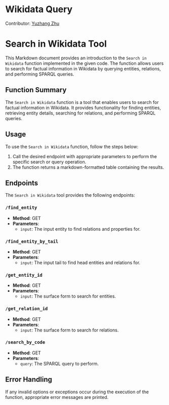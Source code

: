 # Wikidata Query

Contributor: [Yuzhang Zhu](https://github.com/Zhu-Yuzhang)

# Search in Wikidata Tool

This Markdown document provides an introduction to the `Search in Wikidata` function implemented in the given code. The function allows users to search for factual information in Wikidata by querying entities, relations, and performing SPARQL queries.

## Function Summary

The `Search in Wikidata` function is a tool that enables users to search for factual information in Wikidata. It provides functionality for finding entities, retrieving entity details, searching for relations, and performing SPARQL queries.

## Usage

To use the `Search in Wikidata` function, follow the steps below:

1. Call the desired endpoint with appropriate parameters to perform the specific search or query operation.
2. The function returns a markdown-formatted table containing the results.

## Endpoints

The `Search in Wikidata` tool provides the following endpoints:

### `/find_entity`

- **Method**: GET
- **Parameters**:
  - `input`: The input entity to find relations and properties for.

### `/find_entity_by_tail`

- **Method**: GET
- **Parameters**:
  - `input`: The input tail to find head entities and relations for.

### `/get_entity_id`

- **Method**: GET
- **Parameters**:
  - `input`: The surface form to search for entities.

### `/get_relation_id`

- **Method**: GET
- **Parameters**:
  - `input`: The surface form to search for relations.

### `/search_by_code`

- **Method**: GET
- **Parameters**:
  - `query`: The SPARQL query to perform.

## Error Handling

If any invalid options or exceptions occur during the execution of the function, appropriate error messages are printed.
